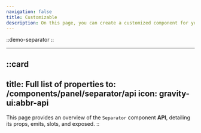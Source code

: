 ```yaml
---
navigation: false
title: Customizable
description: On this page, you can create a customized component for your Vue applications by adjusting its properties to suit your needs. It provides a live preview of the component’s code and behavior, allowing you to design dynamic and user-friendly interfaces effortlessly.
---
```


::demo-separator
::

---

::card
---
title: Full list of properties
to: /components/panel/separator/api
icon: gravity-ui:abbr-api
---
This page provides an overview of the `Separator` component **API**, detailing its props, emits, slots, and exposed.
::